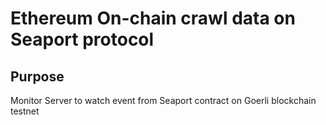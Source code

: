 # Ethereum On-chain crawl data on Seaport protocol

## Purpose
Monitor Server to watch event from Seaport contract on Goerli blockchain testnet
